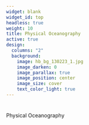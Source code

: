 ```yaml
---
widget: blank
widget_id: top
headless: true
weight: 10
title: Physical Oceanography
active: true
design:
  columns: "2"
  background:
    image: hb_bg_130223_1.jpg
    image_darken: 0
    image_parallax: true
    image_position: center
    image_size: cover
    text_color_light: true
---
```

# <par>
<par>
<par>
<par>
Physical Oceanography